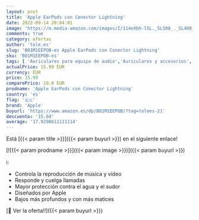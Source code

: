 ```yaml
---
layout: post
title: 'Apple EarPods con Conector Lightning'
date: 2022-09-14 20:04:01
image: 'https://m.media-amazon.com/images/I/114eXbh-l5L._SL500_._SL400_.jpg'
comments: true
category: ofertas
author: 'tole.es'
slug: 'B01M1EEPOB-es Apple EarPods con Conector Lightning'
sku: 'B01M1EEPOB-es'
tags: [ 'Auriculares para equipo de audio','Auriculares y accesorios','Electrónica','apple','🇪🇸', ]
actualPrice: 15.99 EUR
currency: EUR
price: 15.99
comparePrice: 19.0 EUR
prodname: 'Apple EarPods con Conector Lightning'
country: 'es'
flag: '🇪🇸'
brand: 'Apple'
buyurl: 'https://www.amazon.es/dp/B01M1EEPOB/?tag=tolees-21'
descuento: '15.84'
average: '17.9298611111114'
---
```


Está [{{< param title >}}]({{< param buyurl >}}) en el siguiente enlace!

[![{{< param prodname >}}]({{< param image >}})]({{< param buyurl >}})

ℹ️:

- Controla la reproducción de música y vídeo
- Responde y cuelga llamadas
- Mayor protección contra el agua y el sudor
- Diseñados por Apple
- Bajos más profundos y con más matices

[🛒 Ver la oferta!!]({{< param buyurl >}})
